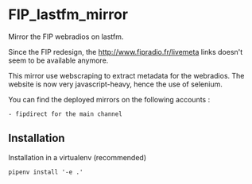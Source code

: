 # FIP_lastfm_mirror

Mirror the FIP webradios on lastfm.

Since the FIP redesign, the http://www.fipradio.fr/livemeta links doesn't seem to be available anymore.

This mirror use webscraping to extract metadata for the webradios. The website is now very javascript-heavy, hence the use of selenium.

You can find the deployed mirrors on the following accounts :

	- fipdirect for the main channel


## Installation

Installation in a virtualenv (recommended)

```
pipenv install '-e .'
```

